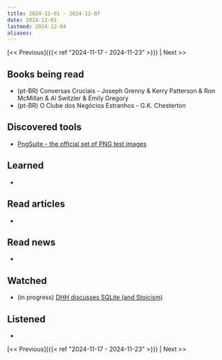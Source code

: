 ```yaml
---
title: 2024-12-01 - 2024-12-07
date: 2024-12-01
lastmod: 2024-12-04
aliases:
---
```


[<< Previous]({{< ref "2024-11-17 - 2024-11-23" >}}) | Next >>

## Books being read
- (pt-BR) Conversas Cruciais - Joseph Grenny & Kerry Patterson & Ron McMillan &
  Al Switzler & Emily Gregory
- (pt-BR) O Clube dos Negócios Estranhos - G.K. Chesterton

## Discovered tools
- [PngSuite - the official set of PNG test images](http://www.schaik.com/pngsuite/)

## Learned
-

## Read articles
-

## Read news
-

## Watched
- (in progress) [DHH discusses SQLite (and Stoicism)](https://www.youtube.com/watch?v=0rlATWBNvMw)

## Listened
-

[<< Previous]({{< ref "2024-11-17 - 2024-11-23" >}}) | Next >>

